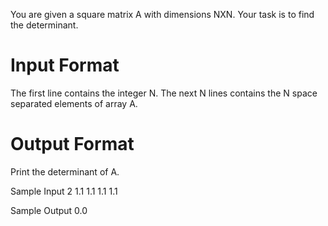 You are given a square matrix A with dimensions NXN.
Your task is to find the determinant.

# Input Format
The first line contains the integer N. 
The next N lines contains the N space separated elements of array A.

# Output Format
Print the determinant of A.

Sample Input
2
1.1 1.1
1.1 1.1

Sample Output
0.0

